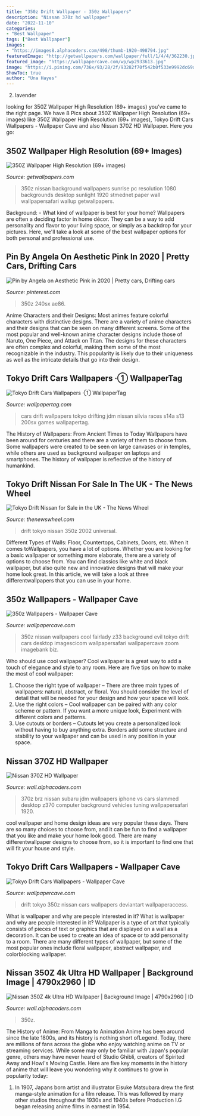 ```yaml
---
title: "350z Drift Wallpaper - 350z Wallpapers"
description: "Nissan 370z hd wallpaper"
date: "2022-11-10"
categories:
- "Best Wallpaper"
tags: ["Best Wallpaper"]
images:
- "https://images8.alphacoders.com/498/thumb-1920-498794.jpg"
featuredImage: "http://getwallpapers.com/wallpaper/full/1/4/4/362230.jpg"
featured_image: "https://wallpapercave.com/wp/wp2933613.jpg"
image: "https://i.pinimg.com/736x/93/28/2f/93282f70f542b0f533e9992dc69a4497.jpg"
ShowToc: true
author: "Una Hayes"
---
```



2. lavender 

	

		
looking for 350Z Wallpaper High Resolution (69+ images) you've came to the right page. We have 8 Pics about 350Z Wallpaper High Resolution (69+ images) like 350Z Wallpaper High Resolution (69+ images), Tokyo Drift Cars Wallpapers - Wallpaper Cave and also Nissan 370Z HD Wallpaper. Here you go:
		
    
## 350Z Wallpaper High Resolution (69+ Images)

<img loading=lazy src="http://getwallpapers.com/wallpaper/full/1/4/4/362230.jpg" onerror="this.onerror=null;this.src='https://tse2.mm.bing.net/th?id=OIP.bUBqvrpKYtwA5ffZsekI4wHaEK&amp;pid=15.1';" alt="350Z Wallpaper High Resolution (69+ images)">

_Source: getwallpapers.com_

>350z nissan background wallpapers sunrise pc resolution 1080 backgrounds desktop sunlight 1920 stmednet paper wall wallpapersafari wallup getwallpapers. 

	

Background: - What kind of wallpaper is best for your home?
Wallpapers are often a deciding factor in home décor. They can be a way to add personality and flavor to your living space, or simply as a backdrop for your pictures. Here, we'll take a look at some of the best wallpaper options for both personal and professional use.

    
## Pin By Angela On Aesthetic Pink In 2020 | Pretty Cars, Drifting Cars

<img loading=lazy src="https://i.pinimg.com/736x/93/28/2f/93282f70f542b0f533e9992dc69a4497.jpg" onerror="this.onerror=null;this.src='https://tse2.mm.bing.net/th?id=OIP.RvQOGQal4RzTde7EWxBYxAHaHW&amp;pid=15.1';" alt="Pin by Angela on Aesthetic Pink in 2020 | Pretty cars, Drifting cars">

_Source: pinterest.com_

>350z 240sx ae86. 

	

Anime Characters and their Designs: Most animes feature colorful characters with distinctive designs.
There are a variety of anime characters and their designs that can be seen on many different screens. Some of the most popular and well-known anime character designs include those of Naruto, One Piece, and Attack on Titan. The designs for these characters are often complex and colorful, making them some of the most recognizable in the industry. This popularity is likely due to their uniqueness as well as the intricate details that go into their design.

    
## Tokyo Drift Cars Wallpapers ·① WallpaperTag

<img loading=lazy src="https://wallpapertag.com/wallpaper/full/7/0/0/690206-download-tokyo-drift-cars-wallpapers-1920x1200.jpg" onerror="this.onerror=null;this.src='https://tse2.mm.bing.net/th?id=OIP.6h-2b6cGGNAXsXHRM6KCGwHaEo&amp;pid=15.1';" alt="Tokyo Drift Cars Wallpapers ·① WallpaperTag">

_Source: wallpapertag.com_

>cars drift wallpapers tokyo drifting jdm nissan silvia races s14a s13 200sx games wallpapertag. 

	

The History of Wallpapers: From Ancient Times to Today
Wallpapers have been around for centuries and there are a variety of them to choose from. Some wallpapers were created to be seen on large canvases or in temples, while others are used as background wallpaper on laptops and smartphones. The history of wallpaper is reflective of the history of humankind.

    
## Tokyo Drift Nissan For Sale In The UK - The News Wheel

<img loading=lazy src="https://thenewswheel.com/wp-content/uploads/2015/08/Tokyo-Drift-2002-Nissan-350z-630x397.png" onerror="this.onerror=null;this.src='https://tse3.mm.bing.net/th?id=OIP.ZfIuNjkfHb4dFUTte2O0VQHaEq&amp;pid=15.1';" alt="Tokyo Drift Nissan for Sale in the UK - The News Wheel">

_Source: thenewswheel.com_

>drift tokyo nissan 350z 2002 universal. 

	

Different Types of Walls: Floor, Countertops, Cabinets, Doors, etc.
When it comes toWallpapers, you have a lot of options. Whether you are looking for a basic wallpaper or something more elaborate, there are a variety of options to choose from. You can find classics like white and black wallpaper, but also quite new and innovative designs that will make your home look great. In this article, we will take a look at three differentwallpapers that you can use in your home.

    
## 350z Wallpapers - Wallpaper Cave

<img loading=lazy src="https://wallpapercave.com/wp/comqJhF.jpg" onerror="this.onerror=null;this.src='https://tse2.mm.bing.net/th?id=OIP.ylLEPIW5UVtw4xhdiAyDVgHaEo&amp;pid=15.1';" alt="350z Wallpapers - Wallpaper Cave">

_Source: wallpapercave.com_

>350z nissan wallpapers cool fairlady z33 background evil tokyo drift cars desktop imagescicom wallpapersafari wallpapercave zoom imagebank biz. 

	

Who should use cool wallpaper?
Cool wallpaper is a great way to add a touch of elegance and style to any room. Here are five tips on how to make the most of cool wallpaper: 
1) Choose the right type of wallpaper – There are three main types of wallpapers: natural, abstract, or floral. You should consider the level of detail that will be needed for your design and how your space will look. 
2) Use the right colors – Cool wallpaper can be paired with any color scheme or pattern. If you want a more unique look, Experiment with different colors and patterns. 
3) Use cutouts or borders – Cutouts let you create a personalized look without having to buy anything extra. Borders add some structure and stability to your wallpaper and can be used in any position in your space.

    
## Nissan 370Z HD Wallpaper

<img loading=lazy src="https://images2.alphacoders.com/466/thumb-1920-466677.jpg" onerror="this.onerror=null;this.src='https://tse4.mm.bing.net/th?id=OIP.aBu_xY0GjnjkASVPMNDQcwHaE8&amp;pid=15.1';" alt="Nissan 370Z HD Wallpaper">

_Source: wall.alphacoders.com_

>370z brz nissan subaru jdm wallpapers iphone vs cars slammed desktop z370 computer background vehicles tuning wallpapersafari 1920. 

	

cool wallpaper and home design ideas are very popular these days. There are so many choices to choose from, and it can be fun to find a wallpaper that you like and make your home look good. There are many differentwallpaper designs to choose from, so it is important to find one that will fit your house and style.

    
## Tokyo Drift Cars Wallpapers - Wallpaper Cave

<img loading=lazy src="https://wallpapercave.com/wp/wp2933613.jpg" onerror="this.onerror=null;this.src='https://tse1.mm.bing.net/th?id=OIP.QUIeq4MpyXe80Ov6Dtq7eQHaFo&amp;pid=15.1';" alt="Tokyo Drift Cars Wallpapers - Wallpaper Cave">

_Source: wallpapercave.com_

>drift tokyo 350z nissan cars wallpapers deviantart wallpaperaccess. 

	

What is wallpaper and why are people interested in it?
What is wallpaper and why are people interested in it?
Wallpaper is a type of art that typically consists of pieces of text or graphics that are displayed on a wall as a decoration. It can be used to create an idea of space or to add personality to a room. There are many different types of wallpaper, but some of the most popular ones include floral wallpaper, abstract wallpaper, and colorblocking wallpaper.

    
## Nissan 350Z 4k Ultra HD Wallpaper | Background Image | 4790x2960 | ID

<img loading=lazy src="https://images8.alphacoders.com/498/thumb-1920-498794.jpg" onerror="this.onerror=null;this.src='https://tse1.mm.bing.net/th?id=OIP.S8vqQOmDyVnS6YUNw1zTvAHaEk&amp;pid=15.1';" alt="Nissan 350Z 4k Ultra HD Wallpaper | Background Image | 4790x2960 | ID">

_Source: wall.alphacoders.com_

>350z. 

	

The History of Anime: From Manga to Animation
Anime has been around since the late 1800s, and its history is nothing short ofLegend. Today, there are millions of fans across the globe who enjoy watching anime on TV or streaming services. While some may only be familiar with Japan's popular genre, others may have never heard of Studio Ghibli, creators of Spirited Away and Howl's Moving Castle. Here are five key moments in the history of anime that will leave you wondering why it continues to grow in popularity today:
1) In 1907, Japans born artist and illustrator Eisuke Matsubara drew the first manga-style animation for a film release. This was followed by many other studios throughout the 1930s and 1940s before Production I.G began releasing anime films in earnest in 1954.

